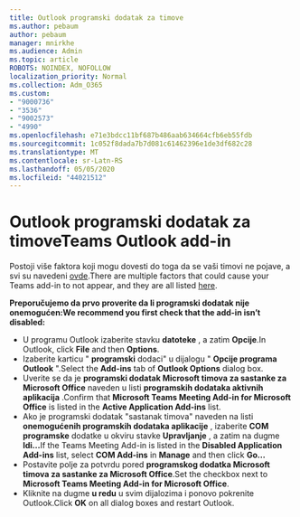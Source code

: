 ```yaml
---
title: Outlook programski dodatak za timove
ms.author: pebaum
author: pebaum
manager: mnirkhe
ms.audience: Admin
ms.topic: article
ROBOTS: NOINDEX, NOFOLLOW
localization_priority: Normal
ms.collection: Adm_O365
ms.custom:
- "9000736"
- "3536"
- "9002573"
- "4990"
ms.openlocfilehash: e71e3bdcc11bf687b486aab634664cfb6eb55fdb
ms.sourcegitcommit: 1c052f8dada7b7d081c61462396e1de3df682c28
ms.translationtype: MT
ms.contentlocale: sr-Latn-RS
ms.lasthandoff: 05/05/2020
ms.locfileid: "44021512"
---
```

# <a name="teams-outlook-add-in"></a><span data-ttu-id="308ce-102">Outlook programski dodatak za timove</span><span class="sxs-lookup"><span data-stu-id="308ce-102">Teams Outlook add-in</span></span>

<span data-ttu-id="308ce-103">Postoji više faktora koji mogu dovesti do toga da se vaši timovi ne pojave, a svi su navedeni [ovde](https://docs.microsoft.com/microsoftteams/teams-add-in-for-outlook#teams-meeting-add-in-in-outlook-for-windows-does-not-show).</span><span class="sxs-lookup"><span data-stu-id="308ce-103">There are multiple factors that could cause your Teams add-in to not appear, and they are all listed [here](https://docs.microsoft.com/microsoftteams/teams-add-in-for-outlook#teams-meeting-add-in-in-outlook-for-windows-does-not-show).</span></span>

<span data-ttu-id="308ce-104">**Preporučujemo da prvo proverite da li programski dodatak nije onemogućen:**</span><span class="sxs-lookup"><span data-stu-id="308ce-104">**We recommend you first check that the add-in isn’t disabled:**</span></span>

- <span data-ttu-id="308ce-105">U programu Outlook izaberite stavku **datoteke** , a zatim **Opcije**.</span><span class="sxs-lookup"><span data-stu-id="308ce-105">In Outlook, click **File** and then **Options**.</span></span>
- <span data-ttu-id="308ce-106">Izaberite karticu " **programski** dodaci" u dijalogu " **Opcije programa Outlook** ".</span><span class="sxs-lookup"><span data-stu-id="308ce-106">Select the **Add-ins** tab of **Outlook Options** dialog box.</span></span>
- <span data-ttu-id="308ce-107">Uverite se da je **programski dodatak Microsoft timova za sastanke za Microsoft Office** naveden u listi **programskih dodataka aktivnih aplikacija** .</span><span class="sxs-lookup"><span data-stu-id="308ce-107">Confirm that **Microsoft Teams Meeting Add-in for Microsoft Office** is listed in the **Active Application Add-ins** list.</span></span>
- <span data-ttu-id="308ce-108">Ako je programski dodatak "sastanak timova" naveden na listi **onemogućenih programskih dodataka aplikacije** , izaberite **COM programske** dodatke u okviru stavke **Upravljanje** , a zatim na dugme **Idi...**</span><span class="sxs-lookup"><span data-stu-id="308ce-108">If the Teams Meeting Add-in is listed in the **Disabled Application Add-ins** list, select **COM Add-ins** in **Manage** and then click **Go…**</span></span>
- <span data-ttu-id="308ce-109">Postavite polje za potvrdu pored **programskog dodatka Microsoft timova za sastanke za Microsoft Office**.</span><span class="sxs-lookup"><span data-stu-id="308ce-109">Set the checkbox next to **Microsoft Teams Meeting Add-in for Microsoft Office**.</span></span>
- <span data-ttu-id="308ce-110">Kliknite na dugme **u redu** u svim dijalozima i ponovo pokrenite Outlook.</span><span class="sxs-lookup"><span data-stu-id="308ce-110">Click **OK** on all dialog boxes and restart Outlook.</span></span>
